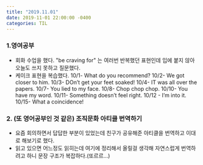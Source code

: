 ```yaml
---
title: "2019.11.01"
date: 2019-11-01 22:00:00 -0400
categories: TIL
---
```


### 1.영여공부
* 회화 수업을 했다. "be craving for" 는 여러번 반복했던 표현인데 입에 붙지 않아 오늘도 쓰지 못하고 질문했다.
* 케이크 표현을 복습했다.
10/1- What do you recommend?
10/2- We got closer to him.
10/3- DOn’t get your feet soaked!
10/4-  IT was all over the papers. 
10/7- You lied to my face.
10/8- Chop chop chop.
10/10- You have my word.
10/11- Something doesn’t feel right.
10/12 - I’m into it. 
10/15- What a coincidence!

### 2. (또 영어공부인 것 같은) 조직문화 아티클 번역하기
* 요즘 회의하면서 답답한 부분이 있었는데 친구가 공유해준 아티클을 번역하고 이대로 해보기로 했다. 
* 읽고 있으면 어느정도 읽히는데 여기에 정리해서 올릴걸 생각해 자연스럽게 번역하려고 하니 문장 구조가 복잡하다.(또르르...)

